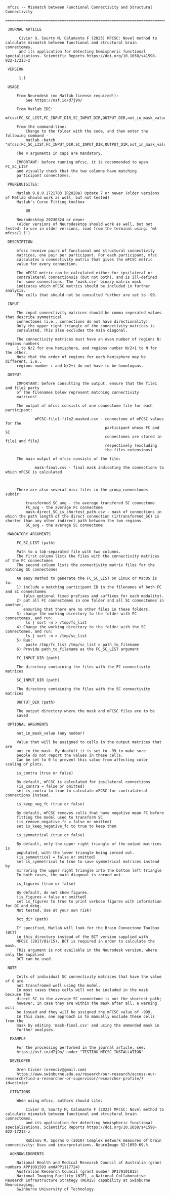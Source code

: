  

     mfcsc -- Mismatch between Functional Connectivity and Structural Connectivity  
     =============================================================================

     JOURNAL ARTICLE
     
          Civier O, Sourty M, Calamante F (2023) MFCSC: Novel method to calculate mismatch between functional and structural brain connectomes, 
          and its application for detecting hemispheric functional specialisations. Scientific Reports https://doi.org/10.1038/s41598-022-17213-z

     VERSION

          1.1

     USAGE

         From Neurodesk (no Matlab license required!):
             See https://osf.io/d7j9n/

         From Matlab IDE:
             mfcsc(FC_SC_LIST,FC_INPUT_DIR,SC_INPUT_DIR,OUTPUT_DIR,not_in_mask_value,is_contra,is_keep_neg_fc,is_symmetrical,is_figures,bct_dir)         

         From the command-line:
             Change to the folder with the code, and then enter the following command -
             matlab -batch "mfcsc(FC_SC_LIST,FC_INPUT_DIR,SC_INPUT_DIR,OUTPUT_DIR,not_in_mask_value,is_contra,is_keep_neg_fc,is_symmetrical,is_figures,bct_dor)"

         The 4 arguments in caps are mandatory. 

         IMPORTANT: before running mfcsc, it is recommended to open FC_SC_LIST 
         and visually check that the two columns have matching
         participant connectomes.

     PREREQUISITES:

         Matlab 9.8.0.1721703 (R2020a) Update 7 or newer (older versions of Matlab should work as well, but not tested)
         Matlab's Curve Fitting toolbox

             OR

         Neurodesktop 20230324 or newer 
         (older versions of Neurodesktop should work as well, but not tested; to use in older versions, load from the terminal using: 'ml mfcsc/1.1')

     DESCRIPTION

         mfcsc receive pairs of functional and structural connectivity
         matrices, one pair per participant. For each participant, mfsc
         calculates a connectivity matrix that gives the mFCSC metric
         value for every connection. 

         The mFCSC metric can be calculated either for ipsilateral or 
         contralateral connectionsis (but not both), and is ill-defined 
         for some connections. The 'mask.csv' binary matrix mask
         indicates which mFCSC metrics should be included in further analysis. 
         The cells that should not be consulted further are set to -99.

     INPUT

         The input connectivity matrices should be comma seperated values that describe symmetrical 
         connectomes (i.e., connections do not have directionality). 
         Only the upper right triangle of the connectivity matrices is
         consulated. This also excludes the main diagonal.

         The connectivity matrices must have an even number of regions N: regions numbers 
         1 to N/2 for one hemisphere, and regions number N/2+1 to N for the other.
         Note that the order of regions for each hemisphere may be different, i.e., 
         regions number i and N/2+i do not have to be homologous.

     OUTPUT

         IMPORTANT: before consulting the output, ensure that the file1 and file2 parts 
         of the filenames below represent matching connectivity
         matrices!
         
         The output of mfcsc consists of one connectome file for each participant:

                 mFCSC-file1-file2-masked.csv - connectome of mFCSC values for the
                                                participant whose FC and SC
                                                connectomes are stored in file1 and file2
                                                respectively (excluding
                                                the files extensions)

         The main output of mfcsc consists of the file:

                 mask-final.csv - final mask indicating the connections to which mFCSC is calculated



         There are also several misc files in the group_connectomes subdir:

             transformed_SC_avg - the average transfered SC connectome
             FC_avg - the average FC connectome
             mask-direct_SC_is_shortest_path.csv - mask of connections in which the path length of the direct connection (1/transformed_SC) is shorter than any other indirect path between the two regions
             SC_avg - the average SC connectome

     MANDATORY ARGUMENTS

         FC_SC_LIST (path)

         Path to a tab-separated file with two columns.
         The first column lists the files with the connectivity matrices of the FC connectomes
         The second column lists the connectivity matrix files for the matching SC connectomes

         An easy method to generate the FC_SC_LIST on Linux or MacOS is to:
         1) include a matching participant ID in the filenames of both FC and SC connectomes 
            (plus optional fixed prefixes and suffixes for each modality).
         2) put all FC connectomes in one folder and all SC connectomes in another,
            ensuring that there are no other files in these folders.
         3) change the working directory to the folder with FC connectomes, and run:
             ls | sort -n > /tmp/fc_list
         4) Change the working directory to the folder with the SC connectomes, and run:
             ls | sort -n > /tmp/sc_list
         5) Run:
             paste /tmp/fc_list /tmp/sc_list > path_to_filename
         6) Provide path_to_filename as the FC_SC_LIST argument

         FC_INPUT_DIR (path)

         The directory containing the files with the FC connectivity matrices

         SC_INPUT_DIR (path)

         The directory containing the files with the SC connectivity matrices

         OUPTUT_DIR (path)

         The output directory where the mask and mFCSC files are to be
         saved

     OPTIONAL ARGUMENTS

         not_in_mask_value (any number)

         Value that will be assigned to cells in the output matrices that are
         not in the mask. By deafult it is set to -99 to make sure
         people do not report the values in these cells.
         Can be set to 0 to prevent this value from affecting color scaling of plots.    

         is_contra (true or false)
         
         By default, mFCSC is calculated for ipsilateral connections
         (is_contra = false or omitted)
         set is_contra to true to calculate mFCSC for contralateral connections instead.

         is_keep_neg_fc (true or false)

         By default, mFCSC removes cells that have negative mean FC before 
         fitting the model used to transform SC
         (is_remove_negative_fc = false or omitted)
         set is_keep_negative_fc to true to keep them

         is_symmetrical (true or false)

         By default, only the upper right triangle of the output matrices is
         populated, with the lower triangle being zeroed out.
         (is_symmetrical = false or omitted)
         set is_symmetrical to true to save symmetrical matrices instead by
         mirroring the upper right triangle into the bottom left triangle
         In both cases, the main diagonal is zeroed out.

         is_figures (true or false)

         By default, do not show figures.
         (is_figures = false or omitted)
         set is_figures to true to print verbose figures with information for QC and debg.
         Not tested. Use at your own risk!

         bct_dir (path)

         If specified, Matlab will look for the Brain Connectome Toolbox (BCT)
         in this directory instead of the BCT version supplied with
         MFCSC (2017/01/15). BCT is required in order to calculate the mask.
         This argument is not available in the Neurodesk version, where only the supplied
         BCT can be used.

     NOTE
         
         Cells of individual SC connectivity matrices that have the value of 0 are
         not transfromed well using the model.
         In most cases these cells will not be included in the mask because the
         direct SC in the average SC connectome is not the shortest path;
         however, in case they are within the mask after all, a warning will
         be issued and they will be assigned the mFCSC value of -999.
         In this case, one approach is to manually exclude these cells from the
         mask by editing 'mask-final.csv' and using the ammended mask in
         further analyses.

      EXAMPLE

         For the processing performed in the journal article, see:
         https://osf.io/d7j9n/ under "TESTING MFCSC INSTALLATION"

      DEVELOPER

         Oren Civier (orenciv@gmail.com)
         https://www.swinburne.edu.au/research/our-research/access-our-research/find-a-researcher-or-supervisor/researcher-profile/?id=ocivier

      CITATIONS

         When using mfcsc, authors should cite:

             Civier O, Sourty M, Calamante F (2023) MFCSC: Novel method to calculate mismatch between functional and structural brain connectomes, 
             and its application for detecting hemispheric functional specialisations. Scientific Reports https://doi.org/10.1038/s41598-022-17213-z

             Rubinov M, Sporns O (2010) Complex network measures of brain connectivity: Uses and interpretations. NeuroImage 52:1059-69.%

      ACKNOWLEDGMENTS

         National Health and Medical Research Council of Australia (grant numbers APP1091593 andAPP1117724)
         Australian Research Council (grant number DP170101815)
         National Imaging Facility (NIF), a National Collaborative Research Infrastructure Strategy (NCRIS) capability at Swinburne Neuroimaging, 
         Swinburne University of Technology.

